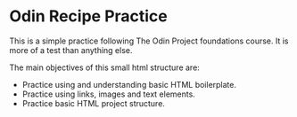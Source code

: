 # Odin Recipe Practice
This is a simple practice following The Odin Project foundations course. It is more of a test than anything else.

The main objectives of this small html structure are:

* Practice using and understanding basic HTML boilerplate.
* Practice using links, images and text elements.
* Practice basic HTML project structure.
